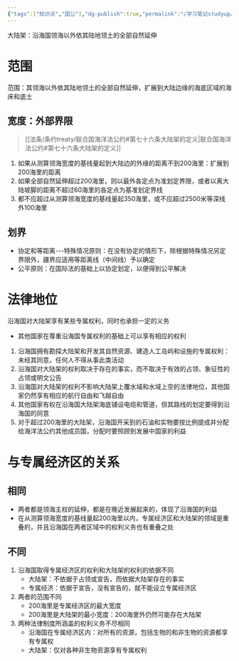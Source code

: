 ```yaml
---
{"tags":["知识点","国公"],"dg-publish":true,"permalink":"/学习笔记studyup/国际公法/大陆架/","dgPassFrontmatter":true,"created":"2024-11-08T21:03:39.575+08:00","updated":"2024-11-08T21:13:22.933+08:00"}
---
```


大陆架：沿海国领海以外依其陆地领土的全部自然延伸
# 范围
范围：其领海以外依其陆地领土的全部自然延伸，扩展到大陆边缘的海底区域的海床和底土
## 宽度：外部界限
> [[法条/条约treaty/联合国海洋法公约#第七十六条大陆架的定义\|联合国海洋法公约#第七十六条大陆架的定义]]
1. 如果从测算领海宽度的基线量起到大陆边的外缘的距离不到200海里：扩展到200海里的距离
2. 如果全部自然延伸超过200海里，则以最外各定点为准划定界限，或者以离大陆坡脚的距离不超过60海里的各定点为基准划定界线
3. 都不应超过从测算领海宽度的基线量起350海里，或不应超过2500米等深线外100海里
## 划界
- 协定和等距离---特殊情况原则：在没有协定的情形下，除根据特殊情况另定界限外，疆界应适用等距离线（中间线）予以确定
- 公平原则：在国际法的基础上以协定划定，以便得到公平解决
# 法律地位
沿海国对大陆架享有某些专属权利，同时也承担一定的义务
- 其他国家在尊重沿海国专属权利的基础上可以享有相应的权利
1. 沿海国拥有勘探大陆架和开发其自然资源、建造人工岛屿和设施的专属权利：未经其同意，任何人不得从事此类活动
2. 沿海国对大陆架的权利取决于存在的事实，而不取决于有效的占领、象征性的占领或明文公告
3. 沿海国对大陆架的权利不影响大陆架上覆水域和水域上空的法律地位，其他国家仍然享有相应的航行自由和飞越自由
4. 其他国家有权在沿海国大陆架海底铺设电缆和管道，但其路线的划定要得到沿海国的同意
5. 对于超过200海里的大陆架，沿海国开采到的石油和实物要按比例提成并分配给海洋法公约其他成员国，分配时要照顾到发展中国家的利益
# 与专属经济区的关系
## 相同
- 两者都是领海主权的延伸，都是在晚近发展起来的，体现了沿海国的利益
- 在从测算领海宽度的基线量起200海里以内，专属经济区和大陆架的领域是重叠的，并且沿海国在两者区域中的权利义务也有重叠之处
## 不同
1. 沿海国取得专属经济区的权利和大陆架的权利的依据不同
	- 大陆架：不依据于占领或宣告，而依据大陆架存在的事实
	- 专属经济：依据于宣告，没有宣告的，就不能设立专属经济区
2. 两者的范围不同
	- 200海里是专属经济区的最大宽度
	- 200海里是大陆架的最小宽度：200海里外仍然可能存在大陆架
3. 两种法律制度所涵盖的权利义务不尽相同
	- 沿海国在专属经济区内：对所有的资源，包括生物的和非生物的资源都享有专属权
	- 大陆架：仅对各种非生物资源享有专属权利